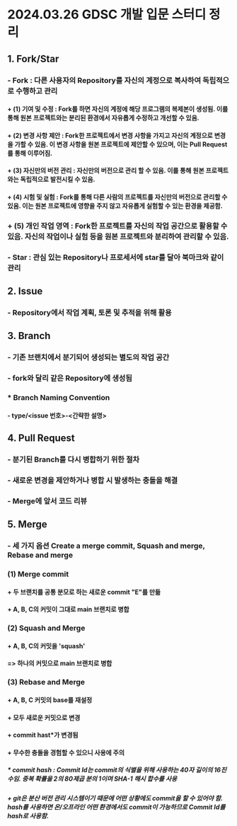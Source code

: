 # 2024.03.26 GDSC 개발 입문 스터디 정리
## 1. Fork/Star
### - Fork : 다른 사용자의 Repository를 자신의 계정으로 복사하여 독립적으로 수행하고 관리
#### + (1) 기여 및 수정 : Fork를 하면 자신의 계정에 해당 프로그램의 복제본이 생성됨. 이를 통해 원본 프로젝트와는 분리된 환경에서 자유롭게 수정하고 개선할 수 있음.
#### + (2) 변경 사항 제안 : Fork한 프로젝트에서 변경 사항을 가지고 자신의 계정으로 변경을 가할 수 있음. 이 변경 사항을 원본 프로젝트에 제안할 수 있으며, 이는 Pull Request를 통해 이루어짐.
#### + (3) 자신만의 버전 관리 : 자신만의 버전으로 관리 할 수 있음. 이를 통해 원본 프로젝트와는 독립적으로 발전시킬 수 있음.
#### + (4) 시험 및 실험 : Fork를 통해 다른 사람의 프로젝트를 자신만의 버전으로 관리할 수 있음. 이는 원본 프로젝트에 영향을 주지 않고 자유롭게 실험할 수 있는 환경을 제공함.
### + (5) 개인 작업 영역 : Fork한 프로젝트를 자신의 작업 공간으로 활용할 수 있음. 자신의 작업이나 실험 등을 원본 프로젝트와 분리하여 관리할 수 있음.
### - Star : 관심 있는 Repository나 프로세서에 star를 달아 북마크와 같이 관리
## 2. Issue
### - Repository에서 작업 계획, 토론 및 추적을 위해 활용
## 3. Branch
### - 기존 브랜치에서 분기되어 생성되는 별도의 작업 공간
### - fork와 달리 같은 Repository에 생성됨
### * Branch Naming Convention
#### - type/<issue 번호>-<간략한 설명>
## 4. Pull Request
### - 분기된 Branch를 다시 병합하기 위한 절차
### - 새로운 변경을 제안하거나 병합 시 발생하는 충돌을 해결
### - Merge에 앞서 코드 리뷰
## 5. Merge
### - 세 가지 옵션 Create a merge commit, Squash and merge, Rebase and merge
### (1) Merge commit 
#### + 두 브랜치를 공통 분모로 하는 새로운 commit "E"를 만듦
#### + A, B, C의 커밋이 그대로 main 브랜치로 병합
### (2) Squash and Merge
#### + A, B, C의 커밋을 'squash'
#### => 하나의 커밋으로 main 브랜치로 병합
### (3) Rebase and Merge
#### + A, B, C 커밋의 base를 재설정
#### + 모두 새로운 커밋으로 변경
#### + commit hast*가 변경됨
#### + 무수한 충돌을 경험할 수 있으니 사용에 주의
##### * commit hash : Commit Id는 commit의 식별을 위해 사용하는 40자 길이의 16진수임. 중복 확률을 2의 80제곱 분의 1이며 SHA-1 해시 합수를 사용
##### + git은 분산 버전 관리 시스템이기 때문에 어떤 상황에도 commit을 할 수 있어야 함. hash를 사용하면 온/오프라인 어떤 환경에서도 commit이 가능하므로 Commit Id를 hash로 사용함.